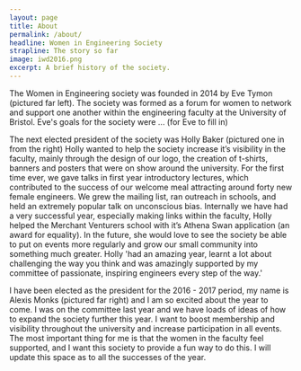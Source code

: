 ```yaml
---
layout: page
title: About
permalink: /about/
headline: Women in Engineering Society
strapline: The story so far
image: iwd2016.png
excerpt: A brief history of the society.
---
```


The Women in Engineering society was founded in 2014 by Eve Tymon (pictured far left). The society was formed as a forum for women to network and support one another within the engineering faculty at the University of Bristol. Eve's goals for the society were ... (for Eve to fill in)

The next elected president of the society was Holly Baker (pictured one in from the right) Holly wanted to help the society increase it’s visibility in the faculty, mainly through the design of our logo, the creation of t-shirts, banners and posters that were on show around the university.  For the first time ever, we gave talks in first year introductory lectures, which contributed to the success of our welcome meal attracting around forty new female engineers. We grew the mailing list, ran outreach in schools, and held an extremely popular talk on unconscious bias. Internally we have had a very successful year, especially making links within the faculty, Holly helped the Merchant Venturers school with it’s Athena Swan application (an award for equality). In the future, she would love to see the society be able to put on events more regularly and grow our small community into something much greater. Holly 'had an amazing year, learnt a lot about challenging the way you think and was amazingly supported by my committee of passionate, inspiring engineers every step of the way.'

I have been elected as the president for the 2016 - 2017 period, my name is Alexis Monks (pictured far right) and I am so excited about the year to come. I was on the committee last year and we have loads of ideas of how to expand the society further this year. I want to boost membership and visibility throughout the university and increase participation in all events. The most important thing for me is that the women in the faculty feel supported, and I want this society to provide a fun way to do this. I will update this space as to all the successes of the year.

